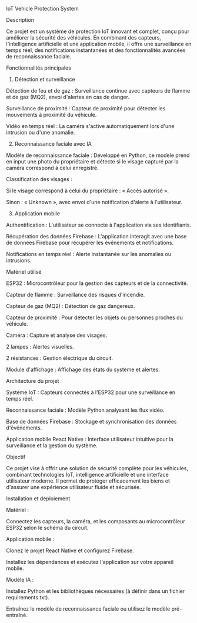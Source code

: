 IoT Vehicle Protection System

Description

Ce projet est un système de protection IoT innovant et complet, conçu pour améliorer la sécurité des véhicules. En combinant des capteurs, l'intelligence artificielle et une application mobile, il offre une surveillance en temps réel, des notifications instantanées et des fonctionnalités avancées de reconnaissance faciale.

Fonctionnalités principales

1. Détection et surveillance

Détection de feu et de gaz : Surveillance continue avec capteurs de flamme et de gaz (MQ2), envoi d'alertes en cas de danger.

Surveillance de proximité : Capteur de proximité pour détecter les mouvements à proximité du véhicule.

Vidéo en temps réel : La caméra s'active automatiquement lors d'une intrusion ou d'une anomalie.

2. Reconnaissance faciale avec IA

Modèle de reconnaissance faciale : Développé en Python, ce modèle prend en input une photo du propriétaire et détecte si le visage capturé par la caméra correspond à celui enregistré.

Classification des visages :

Si le visage correspond à celui du propriétaire : « Accès autorisé ».

Sinon : « Unknown », avec envoi d'une notification d'alerte à l'utilisateur.

3. Application mobile

Authentification : L'utilisateur se connecte à l'application via ses identifiants.

Récupération des données Firebase : L'application interagit avec une base de données Firebase pour récupérer les événements et notifications.

Notifications en temps réel : Alerte instantanée sur les anomalies ou intrusions.

Matériel utilisé

ESP32 : Microcontrôleur pour la gestion des capteurs et de la connectivité.

Capteur de flamme : Surveillance des risques d'incendie.

Capteur de gaz (MQ2) : Détection de gaz dangereux.

Capteur de proximité : Pour détecter les objets ou personnes proches du véhicule.

Caméra : Capture et analyse des visages.

2 lampes : Alertes visuelles.

2 résistances : Gestion électrique du circuit.

Module d'affichage : Affichage des états du système et alertes.

Architecture du projet

Système IoT : Capteurs connectés à l'ESP32 pour une surveillance en temps réel.

Reconnaissance faciale : Modèle Python analysant les flux vidéo.

Base de données Firebase : Stockage et synchronisation des données d'événements.

Application mobile React Native : Interface utilisateur intuitive pour la surveillance et la gestion du système.

Objectif

Ce projet vise à offrir une solution de sécurité complète pour les véhicules, combinant technologies IoT, intelligence artificielle et une interface utilisateur moderne. Il permet de protéger efficacement les biens et d'assurer une expérience utilisateur fluide et sécurisée.

Installation et déploiement

Matériel :

Connectez les capteurs, la caméra, et les composants au microcontrôleur ESP32 selon le schéma du circuit.

Application mobile :

Clonez le projet React Native et configurez Firebase.

Installez les dépendances et exécutez l'application sur votre appareil mobile.

Modèle IA :

Installez Python et les bibliothèques nécessaires (à définir dans un fichier requirements.txt).

Entraînez le modèle de reconnaissance faciale ou utilisez le modèle pré-entraîné.
